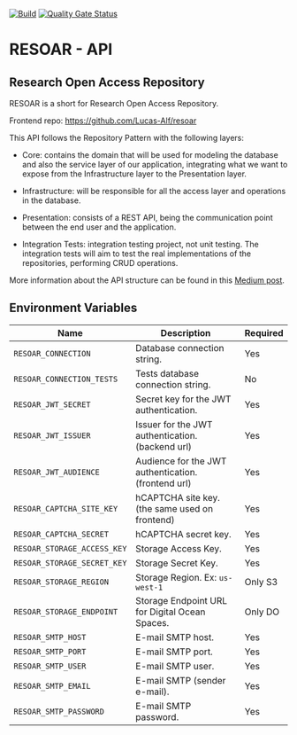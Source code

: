 [![Build](https://github.com/Lucas-Alf/resoar-api/actions/workflows/build.yml/badge.svg)](https://github.com/Lucas-Alf/resoar-api/actions/workflows/build.yml)
[![Quality Gate Status](https://sonarcloud.io/api/project_badges/measure?project=Lucas-Alf_resoar-api&metric=alert_status)](https://sonarcloud.io/summary/new_code?id=Lucas-Alf_resoar-api)

# RESOAR - API

## Research Open Access Repository

RESOAR is a short for Research Open Access Repository.

Frontend repo: https://github.com/Lucas-Alf/resoar 

This API follows the Repository Pattern with the following layers:

- Core: contains the domain that will be used for modeling the database and also the service layer of our application, integrating what we want to expose from the Infrastructure layer to the Presentation layer.

- Infrastructure: will be responsible for all the access layer and operations in the database.

- Presentation: consists of a REST API, being the communication point between the end user and the application.

- Integration Tests: integration testing project, not unit testing. The integration tests will aim to test the real implementations of the repositories, performing CRUD operations.

More information about the API structure can be found in this [Medium post](https://medium.com/@adlerpagliarini/c-net-core-criando-uma-aplica%C3%A7%C3%A3o-utilizando-repository-pattern-com-dois-orms-diferentes-dapper-97e8aa6ca35).

## Environment Variables
| Name                       | Description                                            |Required|
|----------------------------|--------------------------------------------------------|--------|
| `RESOAR_CONNECTION`        | Database connection string.                            | Yes    |
| `RESOAR_CONNECTION_TESTS`  | Tests database connection string.                      | No     |
| `RESOAR_JWT_SECRET`        | Secret key for the JWT authentication.                 | Yes    |
| `RESOAR_JWT_ISSUER`        | Issuer for the JWT authentication. (backend url)       | Yes    |
| `RESOAR_JWT_AUDIENCE`      | Audience for the JWT authentication. (frontend url)    | Yes    |
| `RESOAR_CAPTCHA_SITE_KEY`  | hCAPTCHA site key. (the same used on frontend)         | Yes    |
| `RESOAR_CAPTCHA_SECRET`    | hCAPTCHA secret key.                                   | Yes    |
| `RESOAR_STORAGE_ACCESS_KEY`| Storage Access Key.                                    | Yes    |
| `RESOAR_STORAGE_SECRET_KEY`| Storage Secret Key.                                    | Yes    |
| `RESOAR_STORAGE_REGION`    | Storage Region. Ex: `us-west-1`                        | Only S3|
| `RESOAR_STORAGE_ENDPOINT`  | Storage Endpoint URL for Digital Ocean Spaces.         | Only DO|
| `RESOAR_SMTP_HOST`         | E-mail SMTP host.                                      | Yes    |
| `RESOAR_SMTP_PORT`         | E-mail SMTP port.                                      | Yes    |
| `RESOAR_SMTP_USER`         | E-mail SMTP user.                                      | Yes    |
| `RESOAR_SMTP_EMAIL`        | E-mail SMTP (sender e-mail).                           | Yes    |
| `RESOAR_SMTP_PASSWORD`     | E-mail SMTP password.                                  | Yes    |

